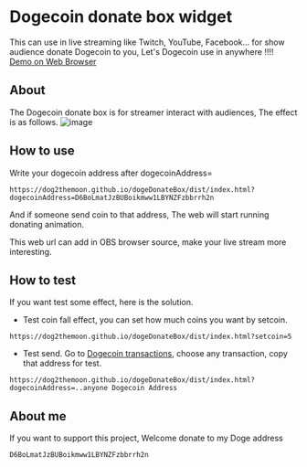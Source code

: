 # Dogecoin donate box widget

This can use in live streaming like Twitch, YouTube, Facebook... for show audience donate Dogecoin to you,
Let's Dogecoin use in anywhere !!!!
[Demo on Web Browser](https://dog2themoon.github.io/dogeDonateBox/dist/index.html?setcoin=5)

## About
The Dogecoin donate box is for streamer interact with audiences, The effect is as follows.
![image](./doc/img/doge_donate_box.gif)
## How to use

Write your dogecoin address after dogecoinAddress=

```
https://dog2themoon.github.io/dogeDonateBox/dist/index.html?dogecoinAddress=D6BoLmatJzBUBoikmww1LBYNZFzbbrrh2n
```

And if someone send coin to that address, The web will start running donating animation.

This web url can add in OBS browser source, make your live stream more interesting.

## How to test
If you want test some effect, here is the solution.

* Test coin fall effect, you can set how much coins you want by setcoin.

```
https://dog2themoon.github.io/dogeDonateBox/dist/index.html?setcoin=5
```

* Test send.
Go to  [Dogecoin transactions](https://blockchair.com/dogecoin/transactions), choose any transaction, copy that address for test.
```
https://dog2themoon.github.io/dogeDonateBox/dist/index.html?
dogecoinAddress=..anyone Dogecoin Address
```

## About me
If you want to support this project, Welcome donate to my Doge address

`D6BoLmatJzBUBoikmww1LBYNZFzbbrrh2n`



